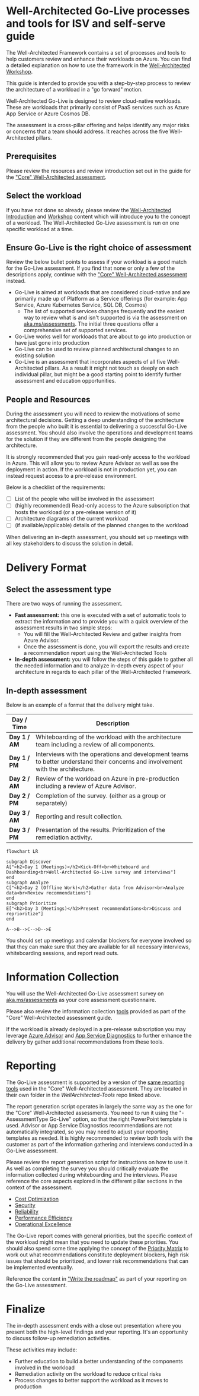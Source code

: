 # Well-Architected Go-Live processes and tools for ISV and self-serve guide

The Well-Architected Framework contains a set of processes and tools to help customers review and enhance their workloads on Azure. You can find a detailed explanation on how to use the framework in the [Well-Architected Workshop][waf-workshop].

This guide is intended to provide you with a step-by-step process to review the architecture of a workload in a "go forward" motion. 

Well-Architected Go-Live is designed to review cloud-native workloads. These are workloads that primarily consist of PaaS services such as Azure App Service or Azure Cosmos DB. 

The assessment is a cross-pillar offering and helps identify any major risks or concerns that a team should address. It reaches across the five Well-Architected pillars.

## Prerequisites

Please review the resources and review introduction set out in the guide for the ["Core" Well-Architected assessment](./README.md).

## Select the workload
If you have not done so already, please review the [Well-Architected Introduction][waf-introduction] and [Workshop][waf-workshop] content which will introduce you to the concept of a workload. The Well-Architected Go-Live assessment is run on one specific workload at a time.

## Ensure Go-Live is the right choice of assessment
Review the below bullet points to assess if your workload is a good match for the Go-Live assessment. If you find that none or only a few of the descriptions apply, continue with the ["Core" Well-Architected assessment](./README.md) instead.

- Go-Live is aimed at workloads that are considered cloud-native and are primarily made up of Platform as a Service offerings (for example: App Service, Azure Kubernetes Service, SQL DB, Cosmos)
   - The list of supported services changes frequently and the easiest way to review what is and isn't supported is via the assessment on [aka.ms/assessments](https://aka.ms/assessments). The initial three questions offer a comprehensive set of supported services.
- Go-Live works well for workloads that are about to go into production or have just gone into production
- Go-Live can be used to review planned architectural changes to an existing solution
- Go-Live is an assessment that incorporates aspects of all five Well-Architected pillars. As a result it might not touch as deeply on each individual pillar, but might be a good starting point to identify further assessment and education opportunities.

## People and Resources
During the assessment you will need to review the motivations of some architectural decisions. Getting a deep understanding of the architecture from the people who built it is essential to delivering a successful Go-Live assessment. You should also involve the operations and development teams for the solution if they are different from the people designing the architecture.

It is strongly recommended that you gain read-only access to the workload in Azure. This will allow you to review Azure Advisor as well as see the deployment in action. If the workload is not in production yet, you can instead request access to a pre-release environment. 

Below is a checklist of the requirements: 
* [ ] List of the people who will be involved in the assessment
* [ ] (highly recommended) Read-only access to the Azure subscription that hosts the workload (or a pre-release version of it)
* [ ] Architecture diagrams of the current workload
* [ ] (if available/applicable) details of the planned changes to the workload

When delivering an in-depth assessment, you should set up meetings with all key stakeholders to discuss the solution in detail. 

# Delivery Format

## Select the assessment type

There are two ways of running the assessment. 

* **Fast assessment:** this one is executed with a set of automatic tools to extract the information and to provide you with a quick overview of the assessment results in two simple steps:
  * You will fill the Well-Architected Review and gather insights from Azure Advisor.
  * Once the assessment is done, you will export the results and create a recommendation report using the Well-Architected Tools
* **In-depth assessment:** you will follow the steps of this guide to gather all the needed information and to analyze in-depth every aspect of your architecture in regards to each pillar of the Well-Architected Framework.

## In-depth assessment

Below is an example of a format that the delivery might take.

| **Day / Time** | **Description** |
| --- | --- |
| **Day 1 / AM** | Whiteboarding of the workload with the architecture team including a review of all components.|
| **Day 1 / PM** | Interviews with the operations and development teams to better understand their concerns and involvement with the architecture.|
| **Day 2 / AM** | Review of the workload on Azure in pre-production including a review of Azure Advisor.|
| **Day 2 / PM** | Completion of the survey. (either as a group or separately)|
| **Day 3 / AM** | Reporting and result collection.|
| **Day 3 / PM** | Presentation of the results. Prioritization of the remediation activity.|

```mermaid
flowchart LR

subgraph Discover
A["<h2>Day 1 (Meetings)</h2>Kick-Off<br>Whiteboard and Dashboarding<br>Well-Architected Go-Live survey and interviews"] 
end
subgraph Analyze
C["<h2>Day 2 (Offline Work)</h2>Gather data from Advisor<br>Analyze data<br>Review recommendations"]
end
subgraph Prioritize
E["<h2>Day 3 (Meetings)</h2>Present recommendations<br>Discuss and reprioritize"]
end

A-->B-->C-->D-->E
```
You should set up meetings and calendar blockers for everyone involved so that they can make sure that they are available for all necessary interviews, whiteboarding sessions, and report read outs. 

# Information Collection

You will use the Well-Architected Go-Live assessment survey on [aka.ms/assessments](https://aka.ms/assessments) as your core assessment questionnaire. 

Please also review the information collection [tools](2) provided as part of the "Core" Well-Architected assessment guide.

If the workload is already deployed in a pre-release subscription you may leverage [Azure Advisor](https://docs.microsoft.com/azure/advisor/advisor-get-started) and [App Service Diagnostics](https://docs.microsoft.com/en-us/azure/app-service/overview-diagnostics) to further enhance the delivery by gather additional recommendations from these tools.

# Reporting

The Go-Live assessment is supported by a version of the [same reporting tools](https://github.com/Azure/WellArchitected-Tools/tree/main/WARP/devops/Go-Live) used in the "Core" Well-Architected assessment. 
They are located in their own folder in the *WellArchitected-Tools* repo linked above. 

The report generation script operates in largely the same way as the one for the "Core" Well-Architected assessments. You need to run it using the "-AssessmentType Go-Live" option, so that the right PowerPoint template is used.
Advisor or App Service Diagnostics recommendations are not automatically integrated, so you may need to adjust your reporting templates as needed. It is highly recommended to review both tools with the customer as part of the information gathering and interviews conducted in a Go-Live assessment.

Please review the report generation script for instructions on how to use it.
As well as completing the survey you should critically evaluate the information collected during whiteboarding and the interviews. Please reference the core aspects explored in the different pillar sections in the context of the assessment. 

  * [Cost Optimization][3]
  * [Security][3.B]
  * [Reliability][3.C]
  * [Performance Efficiency][3.D]
  * [Operational Excellence][3.E]

The Go-Live report comes with general priorities, but the specific context of the workload might mean that you need to update these priorities. You should also spend some time applying the concept of the [Priority Matrix][4] to work out what recommendations constitute deployment blockers, high risk issues that should be prioritized, and lower risk recommendations that can be implemented eventually. 

Reference the content in ["Write the roadmap"][5] as part of your reporting on the Go-Live assessment. 

# Finalize

The in-depth assessment ends with a close out presentation where you present both the high-level findings and your reporting. 
It's an opportunity to discuss follow-up remediation activities. 

These activities may include:
- Further education to build a better understanding of the components involved in the workload
- Remediation activity on the workload to reduce critical risks
- Process changes to better support the workload as it moves to production




[1]: ./steps/01.Workload.md
[2]: ./steps/02.Collection.md
[3]: ./steps/03.A.CostOptimization.md
[3.B]: ./steps/03.B.Security.md
[3.C]: ./steps/03.C.Reliability.md
[3.D]: ./steps/03.D.Performance.md
[3.E]: ./steps/03.E.Operations.md
[4]: ./steps/04.Prioritize.md
[5]: ./steps/05.Roadmap
[6]: ./steps/06.Finalize.md

[waf-introduction]: ../0.%20Well-Architected%20Introduction
[waf-review]: https://docs.microsoft.com/en-us/assessments/
[waf-workshop]: ../1.%20Well-Architected%20Workshop
[warp]: https://github.com/Azure/WellArchitected-Tools/tree/main/WARP/devops#reporting

[partner-training]: https://www.microsoft.com/azure/partners/well-architected
[docs-training]: https://docs.microsoft.com/en-us/learn/paths/azure-well-architected-framework/
